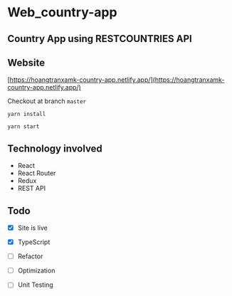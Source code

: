 # Web_country-app

## Country App using RESTCOUNTRIES API  

## Website
[https://hoangtranxamk-country-app.netlify.app/](https://hoangtranxamk-country-app.netlify.app/)

Checkout at branch `master`
```
yarn install
```
```
yarn start
```

## Technology involved
- React  
- React Router 
- Redux
- REST API
## Todo 
- [x] Site is live 
- [x] TypeScript
- [ ] Refactor 
- [ ] Optimization
- [ ] Unit Testing
      
